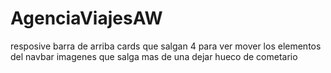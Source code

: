 # AgenciaViajesAW
resposive barra de arriba 
cards que salgan 4 para ver 
mover los elementos del navbar
imagenes que salga mas de una 
dejar hueco de cometario  
